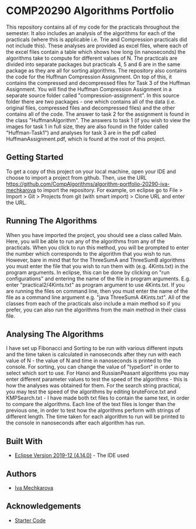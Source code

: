 # COMP20290 Algorithms Portfolio
This repository contains all of my code for the practicals throughout the semester. It also includes an analysis of the algorithms for
each of the practicals (where this is applicable i.e. Trie and Compression practicals did not include this). These analyses are provided 
as excel files, where each of the excel files contain a table which shows how long (in nanoseconds) the algorithms take to compute for 
different values of N. The practicals are divided into separate packages but practicals 4, 5 and 6 are in the same package as they are all for sorting algorithms. The repository also contains the code for the Huffman Compression Assignment. On top of this, it contains
the compressed and decompressed files for Task 3 of the Huffman Assignment. You will find the Huffman Compression Assignment in a separate source folder called "compression-assignment". In this source folder there are two packages - one which contains all of the data (i.e. original files, compressed files and decompressed files) and the other contains all of the code. The answer to task 2 for the assignment is found in the class "HuffmanAlgorithm". The answers to task 1 (if you wish to view the images for task 1 in full size, they are also found in the folder called "Huffman-Task1") and analyses for task 3 are in the pdf called HuffmanAssignment.pdf, which is found at the root of this project.

## Getting Started
To get a copy of this project on your local machine, open your IDE and choose to import a project from github. Then, use the URL
https://github.com/CompAlgorithms/algorithm-portfolio-20290-iva-mechkarova to import the repository. For example, on eclipse 
go to File > Import > Git > Projects from git (with smart import) > Clone URL and enter the URL.

## Running The Algorithms
When you have imported the project, you should see a class called Main. Here, you will be able to run any of the algorithms from 
any of the practicals. When you click to run this method, you will be prompted to enter the number which corresponds to the algorithm
that you wish to run. However, bare in mind that for the ThreeSumA and ThreeSumB algorithms you must enter the file that you wish to
run them with (e.g. 4Kints.txt) in the program arguments. In eclipse, this can be done by clicking on "run configurations" and entering
the name of the file in program arguments. E.g. enter "practical2/4Kints.txt" as program argument to use 4Kints.txt. If you are running
the files on command line, then you must enter the name of the file as a command line argument e.g. "java ThreeSumA 4Kints.txt". All
of the classes from each of the practicals also include a main method so if you prefer, you can also run the algorithms from the main
method in their class file. 

## Analysing The Algorithms
I have set up Fibonacci and Sorting to be run with various different inputs and the time taken is calculated in nanoseconds after they 
run with each value of N - the value of N and time in nanoseconds is printed to the console. For sorting, you can change the value of
"typeSort" in order to select which sort to use. For Hanoi and RussianPeasant algorithms you may enter different parameter values to 
test the speed of the algorithms - this is how the analyses was obtained for them. For the search string practical, you may test the
speed of the algorithms by editing bruteForce.txt and KMPSearch.txt - I have made both txt files to contain the same text, in order to 
compare the algorithms. Each line of the text files is longer than the previous one, in order to test how the algorithms perform with
strings of different length. The time taken for each algorithm to run will be printed to the console in nanoseconds after each algorithm has run.

## Built With
* [Eclipse Version 2019-12 (4.14.0)](https://www.eclipse.org/downloads/packages/release/2019-12) - The IDE used

## Authors
* [Iva Mechkarova](https://github.com/iva-mechkarova)

## Acknowledgements
* [Starter Code](https://github.com/CompAlgorithms/comp20290-algorithms)
